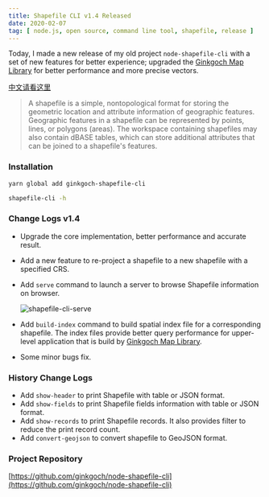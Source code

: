 ```yaml
---
title: Shapefile CLI v1.4 Released
date: 2020-02-07
tag: [ node.js, open source, command line tool, shapefile, release ]
---
```

Today, I made a new release of my old project `node-shapefile-cli` with a set of new features for better experience; upgraded the [Ginkgoch Map Library](https://ginkgoch.com) for better performance and more precise vectors.
<!-- more --> 

[中文请看这里](https://blog.csdn.net/Ginkgoch/article/details/104231918)

> A shapefile is a simple, nontopological format for storing the geometric location and attribute information of geographic features. Geographic features in a shapefile can be represented by points, lines, or polygons (areas). The workspace containing shapefiles may also contain dBASE tables, which can store additional attributes that can be joined to a shapefile's features.

### Installation
```bash
yarn global add ginkgoch-shapefile-cli

shapefile-cli -h
```

### Change Logs v1.4
* Upgrade the core implementation, better performance and accurate result.
* Add a new feature to re-project a shapefile to a new shapefile with a specified CRS.
* Add `serve` command to launch a server to browse Shapefile information on browser.

    ![shapefile-cli-serve](/blog/post-imgs/20200207/shapefile-cli-serve.png)
* Add `build-index` command to build spatial index file for a corresponding shapefile. The index files provide better query performance for upper-level application that is build by [Ginkgoch Map Library](https://ginkgoch.com).
* Some minor bugs fix.

### History Change Logs
* Add `show-header` to print Shapefile with table or JSON format.
* Add `show-fields` to print Shapefile fields information with table or JSON format.
* Add `show-records` to print Shapefile records. It also provides filter to reduce the print record count.
* Add `convert-geojson` to convert shapefile to GeoJSON format.

### Project Repository
[https://github.com/ginkgoch/node-shapefile-cli](https://github.com/ginkgoch/node-shapefile-cli)